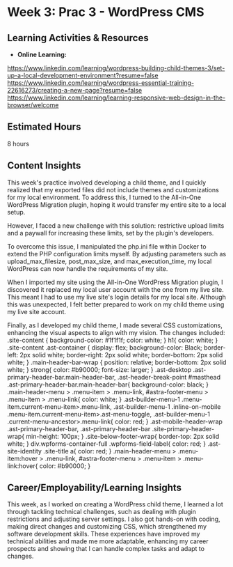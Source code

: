 # Week 3: Prac 3 - WordPress CMS

## Learning Activities & Resources

- **Online Learning:**
  
https://www.linkedin.com/learning/wordpress-building-child-themes-3/set-up-a-local-development-environment?resume=false
https://www.linkedin.com/learning/wordpress-essential-training-22616273/creating-a-new-page?resume=false
https://www.linkedin.com/learning/learning-responsive-web-design-in-the-browser/welcome

## Estimated Hours

8 hours

## Content Insights

This week's practice involved developing a child theme, and I quickly realized that my exported files did not include themes and customizations for my local environment. To address this, I turned to the All-in-One WordPress Migration plugin, hoping it would transfer my entire site to a local setup.

However, I faced a new challenge with this solution: restrictive upload limits and a paywall for increasing these limits, set by the plugin's developers.

To overcome this issue, I manipulated the php.ini file within Docker to extend the PHP configuration limits myself. By adjusting parameters such as upload_max_filesize, post_max_size, and max_execution_time, my local WordPress can now handle the requirements of my site.

When I imported my site using the All-in-One WordPress Migration plugin, I discovered it replaced my local user account with the one from my live site. This meant I had to use my live site's login details for my local site. Although this was unexpected, I felt better prepared to work on my child theme using my live site account.

Finally, as I developed my child theme, I made several CSS customizations, enhancing the visual aspects to align with my vision. The changes included:
.site-content {
    background-color: #1f1f1f;
    color: white;
}
h1{
    color: white;
}
.site-content .ast-container {
    display: flex;
    background-color: Black;
    border-left: 2px solid white;
    border-right: 2px solid white;
    border-bottom: 2px solid white;
}
.main-header-bar-wrap {
    position: relative;
    border-bottom: 2px solid white;
}
strong{
    color: #b90000;
    font-size: larger;
}
.ast-desktop .ast-primary-header-bar.main-header-bar, .ast-header-break-point #masthead .ast-primary-header-bar.main-header-bar{
     background-color: black;
}
.main-header-menu > .menu-item > .menu-link, #astra-footer-menu > .menu-item > .menu-link{
    color: white;
}
.ast-builder-menu-1 .menu-item.current-menu-item>.menu-link, .ast-builder-menu-1 .inline-on-mobile .menu-item.current-menu-item>.ast-menu-toggle, .ast-builder-menu-1 .current-menu-ancestor>.menu-link{
    color: red;
}
.ast-mobile-header-wrap .ast-primary-header-bar, .ast-primary-header-bar .site-primary-header-wrap{
    min-height: 100px;
}
.site-below-footer-wrap{
    border-top: 2px solid white;
}
div.wpforms-container-full .wpforms-field-label{
    color: red;
}
.ast-site-identity .site-title a{
    color: red;
}
.main-header-menu > .menu-item:hover > .menu-link, #astra-footer-menu > .menu-item > .menu-link:hover{
    color: #b90000;
}


## Career/Employability/Learning Insights

This week, as I worked on creating a WordPress child theme, I learned a lot through tackling technical challenges, such as dealing with plugin restrictions and adjusting server settings. I also got hands-on with coding, making direct changes and customizing CSS, which strengthened my software development skills. These experiences have improved my technical abilities and made me more adaptable, enhancing my career prospects and showing that I can handle complex tasks and adapt to changes.